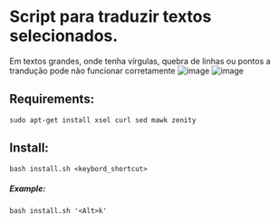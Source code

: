 # Script para traduzir textos selecionados.
Em textos grandes, onde tenha vírgulas, quebra de linhas ou pontos a trandução pode não funcionar corretamente
![image](https://user-images.githubusercontent.com/43625943/201484966-27ea9920-b362-4b38-9878-d3b5086e97fe.png) ![image](https://user-images.githubusercontent.com/43625943/201485007-5e50e42b-d363-4ec9-b9cf-b37b334c1bc9.png)

## Requirements:

`sudo apt-get install xsel curl sed mawk zenity`

## Install:

`bash install.sh <keybord_shortcut>`

##### Example:

`bash install.sh '<Alt>k'`
